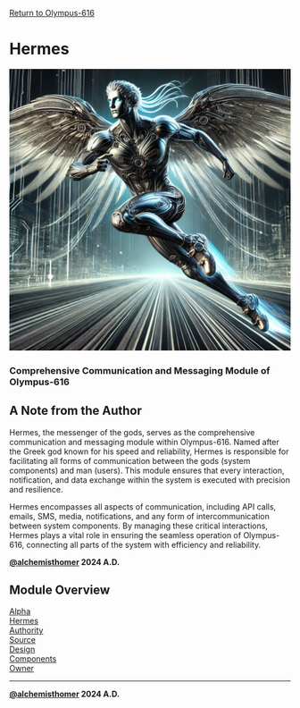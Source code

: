 [Return to Olympus-616](../olympus-616/README.md)

# Hermes
![hermes](./hermes.avatar.png)

### Comprehensive Communication and Messaging Module of Olympus-616

## A Note from the Author
Hermes, the messenger of the gods, serves as the comprehensive communication and messaging module within Olympus-616. Named after the Greek god known for his speed and reliability, Hermes is responsible for facilitating all forms of communication between the gods (system components) and man (users). This module ensures that every interaction, notification, and data exchange within the system is executed with precision and resilience.

Hermes encompasses all aspects of communication, including API calls, emails, SMS, media, notifications, and any form of intercommunication between system components. By managing these critical interactions, Hermes plays a vital role in ensuring the seamless operation of Olympus-616, connecting all parts of the system with efficiency and reliability.

****[@alchemisthomer](https://github.com/alchemisthomer)
2024 A.D.****

## Module Overview
[Alpha](../../README.md)  
[Hermes](README.md)  
[Authority](../zeus/zeus.components.md)  
[Source](hermes.source.md)  
[Design](hermes.design.md)  
[Components](hermes.components.md)  
[Owner](https://github.com/alchemisthomer)

***
**[@alchemisthomer](https://github.com/alchemisthomer)
2024 A.D.**